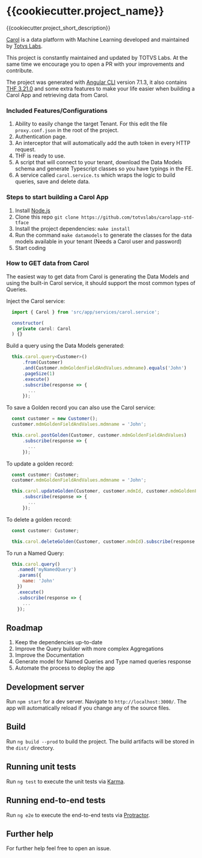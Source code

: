 # {{cookiecutter.project_name}}

{{cookiecutter.project_short_description}}

[Carol](https://docs.carol.ai) is a data platform with Machine Learning developed and maintained by [Totvs Labs](https://www.totvslabs.com/).

This project is constantly maintained and updated by TOTVS Labs. At the same time we encourage you to open a PR with your improvements and contribute.

The project was generated with [Angular CLI](https://github.com/angular/angular-cli) version 7.1.3, it also contains [THF 3.21.0](https://thf.totvs.com.br/home) and some extra features to make your life easier when building a Carol App and retrieving data from Carol.

### Included Features/Configurations

1. Ability to easily change the target Tenant. For this edit the file `proxy.conf.json` in the root of the project.
2. Authentication page.
3. An interceptor that will automatically add the auth token in every HTTP request.
4. THF is ready to use.
5. A script that will connect to your tenant, download the Data Models schema and generate Typescript classes so you have typings in the FE.
6. A service called `carol.service.ts` which wraps the logic to build queries, save and delete data.

### Steps to start building a Carol App

1. Install [Node.js](https://nodejs.org/en/download/)
2. Clone this repo `git clone https://github.com/totvslabs/carolapp-std-tface`
3. Install the project dependencies: `make install`
4. Run the command `make datamodels` to generate the classes for the data models available in your tenant (Needs a Carol user and password)
5. Start coding

### How to GET data from Carol

The easiest way to get data from Carol is generating the Data Models and using the built-in Carol service, it should support the most common types of Queries.

Inject the Carol service:

```javascript
  import { Carol } from 'src/app/services/carol.service';

  constructor(
    private carol: Carol
  ) {}
```

Build a query using the Data Models generated:

```javascript
  this.carol.query<Customer>()
      .from(Customer)
      .and(Customer.mdmGoldenFieldAndValues.mdmname).equals('John')
      .pageSize(1)
      .execute()
      .subscribe(response => {
        ...
      });
```

To save a Golden record you can also use the Carol service:

```javascript
  const customer = new Customer();
  customer.mdmGoldenFieldAndValues.mdmname = 'John';

  this.carol.postGolden(Customer, customer.mdmGoldenFieldAndValues)
      .subscribe(response => {
        ...
      });
```

To update a golden record:

```javascript
  const customer: Customer;
  customer.mdmGoldenFieldAndValues.mdmname = 'John';

  this.carol.updateGolden(Customer, customer.mdmId, customer.mdmGoldenFieldAndValues)
      .subscribe(response => {
        ...
      });
```

To delete a golden record:

```javascript
  const customer: Customer;

  this.carol.deleteGolden(Customer, customer.mdmId).subscribe(response => ...);
```

To run a Named Query:
```javascript
  this.carol.query()
    .named('myNamedQuery')
    .params({
      name: 'John'
    })
    .execute()
    .subscribe(response => {
      ...
    });
```

## Roadmap

1. Keep the dependencies up-to-date
2. Improve the Query builder with more complex Aggregations
3. Improve the Documentation
4. Generate model for Named Queries and Type named queries response
5. Automate the process to deploy the app

## Development server

Run `npm start` for a dev server. Navigate to `http://localhost:3000/`. The app will automatically reload if you change any of the source files.

## Build

Run `ng build --prod` to build the project. The build artifacts will be stored in the `dist/` directory.

## Running unit tests

Run `ng test` to execute the unit tests via [Karma](https://karma-runner.github.io).

## Running end-to-end tests

Run `ng e2e` to execute the end-to-end tests via [Protractor](http://www.protractortest.org/).

## Further help

For further help feel free to open an issue.
